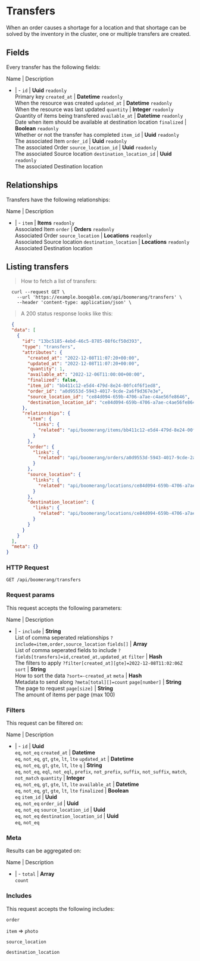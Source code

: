 # Transfers

When an order causes a shortage for a location and that shortage can be solved by the inventory in the cluster, one or multiple transfers are created.

## Fields
Every transfer has the following fields:

Name | Description
- | -
`id` | **Uuid** `readonly`<br>Primary key
`created_at` | **Datetime** `readonly`<br>When the resource was created
`updated_at` | **Datetime** `readonly`<br>When the resource was last updated
`quantity` | **Integer** `readonly`<br>Quantity of items being transfered
`available_at` | **Datetime** `readonly`<br>Date when item should be available at destination location
`finalized` | **Boolean** `readonly`<br>Whether or not the transfer has completed
`item_id` | **Uuid** `readonly`<br>The associated Item
`order_id` | **Uuid** `readonly`<br>The associated Order
`source_location_id` | **Uuid** `readonly`<br>The associated Source location
`destination_location_id` | **Uuid** `readonly`<br>The associated Destination location


## Relationships
Transfers have the following relationships:

Name | Description
- | -
`item` | **Items** `readonly`<br>Associated Item
`order` | **Orders** `readonly`<br>Associated Order
`source_location` | **Locations** `readonly`<br>Associated Source location
`destination_location` | **Locations** `readonly`<br>Associated Destination location


## Listing transfers



> How to fetch a list of transfers:

```shell
  curl --request GET \
    --url 'https://example.booqable.com/api/boomerang/transfers' \
    --header 'content-type: application/json' \
```

> A 200 status response looks like this:

```json
  {
  "data": [
    {
      "id": "13bc5185-4ebd-46c5-8785-08f6cf50d393",
      "type": "transfers",
      "attributes": {
        "created_at": "2022-12-08T11:07:20+00:00",
        "updated_at": "2022-12-08T11:07:20+00:00",
        "quantity": 1,
        "available_at": "2022-12-06T11:00:00+00:00",
        "finalized": false,
        "item_id": "bb411c12-e5d4-479d-8e24-00fc4f6f1ed8",
        "order_id": "a0d9553d-5943-4017-9cde-2a6f9d367e3e",
        "source_location_id": "ce84d094-659b-4706-a7ae-c4ae56fe8646",
        "destination_location_id": "ce84d094-659b-4706-a7ae-c4ae56fe8646"
      },
      "relationships": {
        "item": {
          "links": {
            "related": "api/boomerang/items/bb411c12-e5d4-479d-8e24-00fc4f6f1ed8"
          }
        },
        "order": {
          "links": {
            "related": "api/boomerang/orders/a0d9553d-5943-4017-9cde-2a6f9d367e3e"
          }
        },
        "source_location": {
          "links": {
            "related": "api/boomerang/locations/ce84d094-659b-4706-a7ae-c4ae56fe8646"
          }
        },
        "destination_location": {
          "links": {
            "related": "api/boomerang/locations/ce84d094-659b-4706-a7ae-c4ae56fe8646"
          }
        }
      }
    }
  ],
  "meta": {}
}
```

### HTTP Request

`GET /api/boomerang/transfers`

### Request params

This request accepts the following parameters:

Name | Description
- | -
`include` | **String** <br>List of comma seperated relationships `?include=item,order,source_location`
`fields[]` | **Array** <br>List of comma seperated fields to include `?fields[transfers]=id,created_at,updated_at`
`filter` | **Hash** <br>The filters to apply `?filter[created_at][gte]=2022-12-08T11:02:06Z`
`sort` | **String** <br>How to sort the data `?sort=-created_at`
`meta` | **Hash** <br>Metadata to send along `?meta[total][]=count`
`page[number]` | **String** <br>The page to request
`page[size]` | **String** <br>The amount of items per page (max 100)


### Filters

This request can be filtered on:

Name | Description
- | -
`id` | **Uuid** <br>`eq`, `not_eq`
`created_at` | **Datetime** <br>`eq`, `not_eq`, `gt`, `gte`, `lt`, `lte`
`updated_at` | **Datetime** <br>`eq`, `not_eq`, `gt`, `gte`, `lt`, `lte`
`q` | **String** <br>`eq`, `not_eq`, `eql`, `not_eql`, `prefix`, `not_prefix`, `suffix`, `not_suffix`, `match`, `not_match`
`quantity` | **Integer** <br>`eq`, `not_eq`, `gt`, `gte`, `lt`, `lte`
`available_at` | **Datetime** <br>`eq`, `not_eq`, `gt`, `gte`, `lt`, `lte`
`finalized` | **Boolean** <br>`eq`
`item_id` | **Uuid** <br>`eq`, `not_eq`
`order_id` | **Uuid** <br>`eq`, `not_eq`
`source_location_id` | **Uuid** <br>`eq`, `not_eq`
`destination_location_id` | **Uuid** <br>`eq`, `not_eq`


### Meta

Results can be aggregated on:

Name | Description
- | -
`total` | **Array** <br>`count`


### Includes

This request accepts the following includes:

`order`


`item` => 
`photo`




`source_location`


`destination_location`





